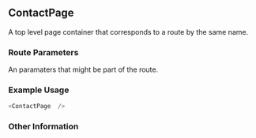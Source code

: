 ## ContactPage
A top level page container that corresponds to a route by the same name.

### Route Parameters
An paramaters that might be part of the route.

### Example Usage

```js
<ContactPage  />
```


### Other Information

